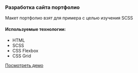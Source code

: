 ### Разработка сайта портфолио
Макет портфолио взят для примера с целью изучения SCSS

#### Используемые технологии:
* HTML
* SCSS
* CSS Flexbox
* CSS Grid

[Посмотреть демо](https://anastasyazhuk.github.io/portfolio/)
